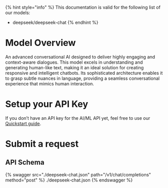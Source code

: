[#references:start]: <> ({ "template": "openapi" })
{% hint style="info" %}
This documentation is valid for the following list of our models:
* deepseek/deepseek-chat
{% endhint %}

# Model Overview
An advanced conversational AI designed to deliver highly engaging and context-aware dialogues. This model excels in understanding and generating human-like text, making it an ideal solution for creating responsive and intelligent chatbots. Its sophisticated architecture enables it to grasp subtle nuances in language, providing a seamless conversational experience that mimics human interaction.

# Setup your API Key
If you don’t have an API key for the AI/ML API yet, feel free to use our [Quickstart guide](https://docs.aimlapi.com/quickstart/setting-up).

# Submit a request
## API Schema
{% swagger src="./deepseek-chat.json" path="/v1/chat/completions" method="post" %}
./deepseek-chat.json
{% endswagger %}

[#references:end]: <> ({})